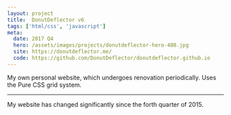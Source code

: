 ```yaml
---
layout: project
title:  DonutDeflector v6
tags: ['html/css', 'javascript']
meta:
  date: 2017 Q4
  hero: /assets/images/projects/donutdeflector-hero-480.jpg
  site: https://donutdeflector.me/
  code: https://github.com/DonutDeflector/donutdeflector.github.io
---
```


My own personal website, which undergoes renovation
periodically. Uses the Pure CSS grid system.

---

My website has changed significantly since the forth quarter of 2015.
